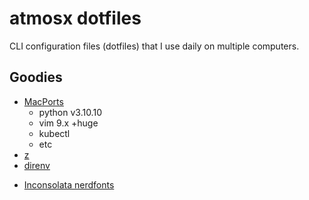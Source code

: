 # atmosx dotfiles

CLI configuration files (dotfiles) that I use daily on multiple computers.

## Goodies

- [MacPorts](https://www.macports.org/)
    - python v3.10.10
    - vim 9.x +huge
    - kubectl
    - etc
- [z](https://github.com/rupa/z)
- [direnv](https://direnv.net/)
* [Inconsolata nerdfonts](https://github.com/ryanoasis/nerd-fonts/releases/download/v2.3.3/InconsolataLGC.zip)
